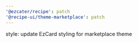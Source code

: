```yaml
---
'@ezcater/recipe': patch
'@recipe-ui/theme-marketplace': patch
---
```


style: update EzCard styling for marketplace theme
